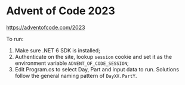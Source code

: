 # Advent of Code 2023

https://adventofcode.com/2023

To run: 
1. Make sure .NET 6 SDK is installed;
2. Authenticate on the site, lookup `session` cookie and set it as the environment variable `ADVENT_OF_CODE_SESSION`;
3. Edit Program.cs to select Day, Part and input data to run. Solutions follow the general naming pattern of `DayXX.PartY`.

